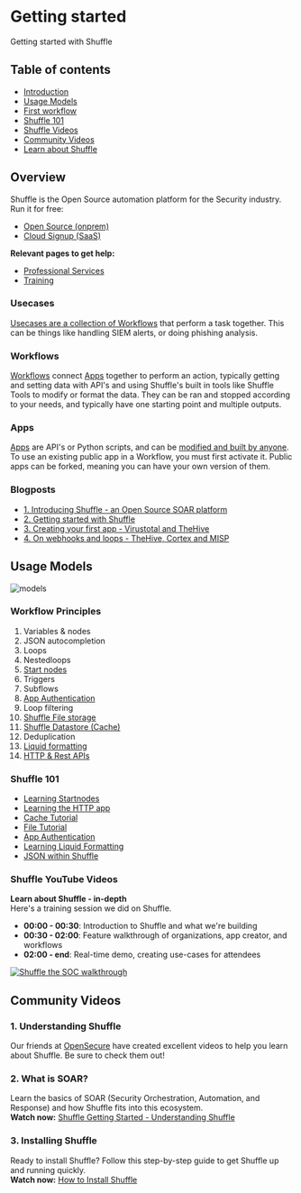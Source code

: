 # Getting started 
Getting started with Shuffle

## Table of contents
* [Introduction](#introduction)
* [Usage Models](#usage_models)
* [First workflow](#first_workflow)
* [Shuffle 101](#shuffle_101)
* [Shuffle Videos](#shuffle_videos)
* [Community Videos](#community_videos)
* [Learn about Shuffle](#learn_about_shuffle)

## Overview
Shuffle is the Open Source automation platform for the Security industry. Run it for free:

- [Open Source (onprem)](https://github.com/shuffle/shuffle/blob/main/.github/install-guide.md)
- [Cloud Signup (SaaS)](https://shuffler.io)

**Relevant pages to get help:**

- [Professional Services](https://shuffler.io/pricing)
- [Training](https://shuffler.io/training)

### Usecases
[Usecases are a collection of Workflows](/usecases) that perform a task together. This can be things like handling SIEM alerts, or doing phishing analysis. 

### Workflows
[Workflows](/docs/workflows) connect [Apps](/docs/apps) together to perform an action, typically getting and setting data with API's and using Shuffle's built in tools like Shuffle Tools to modify or format the data. They can be ran and stopped according to your needs, and typically have one starting point and multiple outputs. 

### Apps
[Apps](/docs/apps) are API's or Python scripts, and can be [modified and built by anyone](https://shuffler.io/docs/app_creation). To use an existing public app in a Workflow, you must first activate it. Public apps can be forked, meaning you can have your own version of them.

### Blogposts
* [1. Introducing Shuffle - an Open Source SOAR platform](https://medium.com/security-operation-capybara/introducing-shuffle-an-open-source-soar-platform-part-1-58a529de7d12)
* [2. Getting started with Shuffle](https://medium.com/@Frikkylikeme/getting-started-with-shuffle-an-open-source-soar-platform-part-2-1d7c67a64244)
* [3. Creating your first app - Virustotal and TheHive](https://medium.com/@Frikkylikeme/integrating-shuffle-with-virustotal-and-thehive-open-source-soar-part-3-8e2e0d3396a9)
* [4. On webhooks and loops - TheHive, Cortex and MISP](https://medium.com/swlh/indicators-and-webhooks-with-thehive-cortex-and-misp-open-source-soar-part-4-f70cde942e59)

## Usage Models
![models](https://user-images.githubusercontent.com/5719530/167960847-53e81815-a240-4a26-abb9-96b9244be901.jpeg)

### Workflow Principles
1. Variables & nodes
2. JSON autocompletion
3. Loops
4. Nestedloops
5. [Start nodes](https://shuffler.io/workflows/0285a05e-8dc0-4614-840b-88606d6a1e59)
6. Triggers
7. Subflows
8. [App Authentication](https://shuffler.io/workflows/d65d228a-f406-4227-9fa7-f7d9303f8411)
9. Loop filtering
10. [Shuffle File storage](https://shuffler.io/workflows/dd5e3800-2f2e-4089-8055-b500e3b8b349)
11. [Shuffle Datastore (Cache)](https://shuffler.io/workflows/f39a3c37-4f38-4ca0-952a-a9425080b44e)
12. Deduplication
13. [Liquid formatting](https://shuffler.io/workflows/0d604c52-1b3f-49d8-a57e-480baf07ab8d)
14. [HTTP & Rest APIs](https://shuffler.io/workflows/b8a3a70a-f3f9-459f-99b3-7a2723a1a4b8)

### Shuffle 101
- [Learning Startnodes](https://shuffler.io/workflows/0285a05e-8dc0-4614-840b-88606d6a1e59?queryID=5775af43ac103d34ff77f11d27ea5bed)
- [Learning the HTTP app](https://shuffler.io/workflows/b8a3a70a-f3f9-459f-99b3-7a2723a1a4b8?queryID=5775af43ac103d34ff77f11d27ea5bed)
- [Cache Tutorial](https://shuffler.io/workflows/f39a3c37-4f38-4ca0-952a-a9425080b44e?queryID=5775af43ac103d34ff77f11d27ea5bed)
- [File Tutorial](https://shuffler.io/workflows/dd5e3800-2f2e-4089-8055-b500e3b8b349?queryID=5775af43ac103d34ff77f11d27ea5bed)
- [App Authentication](https://shuffler.io/workflows/d65d228a-f406-4227-9fa7-f7d9303f8411?queryID=5775af43ac103d34ff77f11d27ea5bed)
- [Learning Liquid Formatting](https://shuffler.io/workflows/0d604c52-1b3f-49d8-a57e-480baf07ab8d?queryID=5775af43ac103d34ff77f11d27ea5bed)
- [JSON within Shuffle](https://shuffler.io/workflows/ee334515-0224-4a09-af8c-ebc60886f154?queryID=7571057f529c8a4a9aabd5800c0d2b29)

### Shuffle YouTube Videos
**Learn about Shuffle - in-depth**  
Here's a training session we did on Shuffle.

- **00:00 - 00:30**: Introduction to Shuffle and what we're building
- **00:30 - 02:00**: Feature walkthrough of organizations, app creator, and workflows
- **02:00 - end**: Real-time demo, creating use-cases for attendees

[![Shuffle the SOC walkthrough](https://img.youtube.com/vi/PNuXCixYwDc/0.jpg)](https://www.youtube.com/watch?v=PNuXCixYwDc)

## Community Videos

### 1. Understanding Shuffle
Our friends at [OpenSecure](https://www.youtube.com/watch?v=_riaZjLnoXo&t=317s) have created excellent videos to help you learn about Shuffle. Be sure to check them out!

### 2. What is SOAR?
Learn the basics of SOAR (Security Orchestration, Automation, and Response) and how Shuffle fits into this ecosystem.  
**Watch now:** [Shuffle Getting Started - Understanding Shuffle](https://www.youtube.com/watch?v=_riaZjLnoXo)

### 3. Installing Shuffle
Ready to install Shuffle? Follow this step-by-step guide to get Shuffle up and running quickly.  
**Watch now:** [How to Install Shuffle](https://www.youtube.com/watch?v=YDUKZojg0vk)


